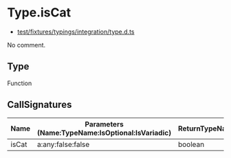 # Type.isCat

* [test/fixtures/typings/integration/type.d.ts](/test/fixtures/typings/integration/type.d.ts#L99)

No comment.

## Type

Function

## CallSignatures

Name|Parameters (Name:TypeName:IsOptional:IsVariadic)|ReturnTypeName|TypePredicate|Comment
---|---|---|---|---
isCat|a:any:false:false |boolean|a is Cat|
